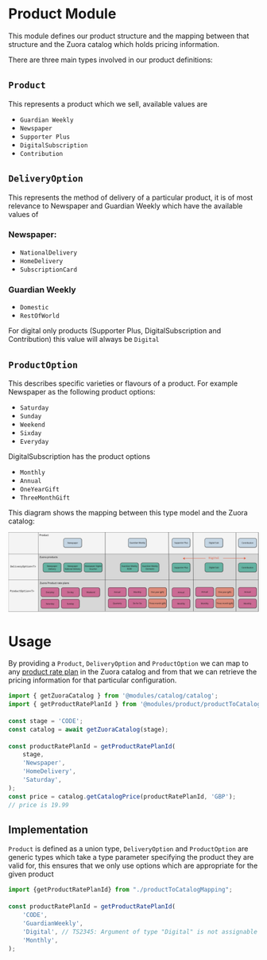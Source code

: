 # Product Module
This module defines our product structure and the mapping between that structure and the Zuora catalog which holds
pricing information.

There are three main types involved in our product definitions:
## `Product` 
This represents a product which we sell, available values are 
- `Guardian Weekly`
- `Newspaper`
- `Supporter Plus`
- `DigitalSubscription`
- `Contribution`
## `DeliveryOption`
This represents the method of delivery of a particular product, it is of most relevance to Newspaper and Guardian Weekly which have the available values of 
### Newspaper:
- `NationalDelivery`
- `HomeDelivery`
- `SubscriptionCard`
### Guardian Weekly
- `Domestic`
- `RestOfWorld`

For digital only products (Supporter Plus, DigitalSubscription and Contribution) this value will always be `Digital`
## `ProductOption`
This describes specific varieties or flavours of a product. For example Newspaper as the following product options:
- `Saturday`
- `Sunday`
- `Weekend`
- `Sixday`
- `Everyday`
                                                       
DigitalSubscription has the product options
- `Monthly`
- `Annual`
- `OneYearGift`
- `ThreeMonthGift`

This diagram shows the mapping between this type model and the Zuora catalog:

![product-model-to-zuora.png](product-model-to-zuora.png)
# Usage
By providing a `Product`, `DeliveryOption` and `ProductOption` we can map to any [product rate plan](https://knowledgecenter.zuora.com/Zuora_Central_Platform/API/G_SOAP_API/E1_SOAP_API_Object_Reference/ProductRatePlan) in the Zuora catalog and from that we can retrieve the pricing information for that particular configuration.
```typescript
import { getZuoraCatalog } from '@modules/catalog/catalog';
import { getProductRatePlanId } from '@modules/product/productToCatalogMapping';

const stage = 'CODE';
const catalog = await getZuoraCatalog(stage);

const productRatePlanId = getProductRatePlanId(
    stage,
    'Newspaper',
    'HomeDelivery',
    'Saturday',
);
const price = catalog.getCatalogPrice(productRatePlanId, 'GBP');
// price is 19.99

```

## Implementation
`Product` is defined as a union type, `DeliveryOption` and `ProductOption` are generic types which take a type parameter specifying the product they are valid for, this ensures that we only use options which are appropriate for the given product

```typescript
import {getProductRatePlanId} from "./productToCatalogMapping";

const productRatePlanId = getProductRatePlanId(
    'CODE',
    'GuardianWeekly',
    'Digital', // TS2345: Argument of type "Digital" is not assignable to parameter of type "RestOfWorld" | "Domestic"
    'Monthly',
);
```
